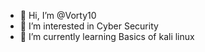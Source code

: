 - 👋 Hi, I’m @Vorty10
- 👀 I’m interested in Cyber Security
- 🌱 I’m currently learning Basics of kali linux

<!---
Vorty10/Vorty10 is a ✨ special ✨ repository because its `README.md` (this file) appears on your GitHub profile.
You can click the Preview link to take a look at your changes.
--->

